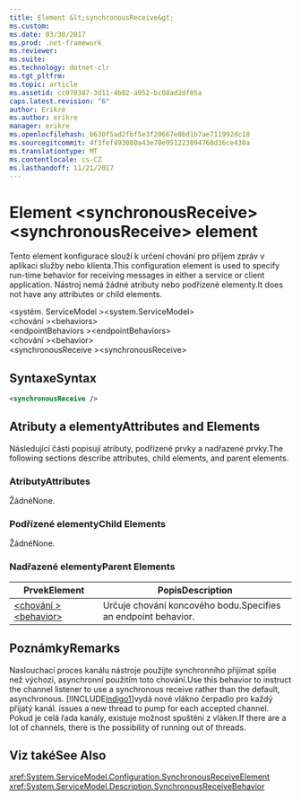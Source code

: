 ```yaml
---
title: Element &lt;synchronousReceive&gt;
ms.custom: 
ms.date: 03/30/2017
ms.prod: .net-framework
ms.reviewer: 
ms.suite: 
ms.technology: dotnet-clr
ms.tgt_pltfrm: 
ms.topic: article
ms.assetid: cc070387-3d11-4b02-a952-bc08ad2df05a
caps.latest.revision: "6"
author: Erikre
ms.author: erikre
manager: erikre
ms.openlocfilehash: b630f5ad2fbf5e3f20667e0bd1b7ae711992dc18
ms.sourcegitcommit: 4f3fef493080a43e70e951223894768d36ce430a
ms.translationtype: MT
ms.contentlocale: cs-CZ
ms.lasthandoff: 11/21/2017
---
```

# <a name="ltsynchronousreceivegt-element"></a><span data-ttu-id="29a69-102">Element &lt;synchronousReceive&gt;</span><span class="sxs-lookup"><span data-stu-id="29a69-102">&lt;synchronousReceive&gt; element</span></span>
<span data-ttu-id="29a69-103">Tento element konfigurace slouží k určení chování pro příjem zpráv v aplikaci služby nebo klienta.</span><span class="sxs-lookup"><span data-stu-id="29a69-103">This configuration element is used to specify run-time behavior for receiving messages in either a service or client application.</span></span> <span data-ttu-id="29a69-104">Nástroj nemá žádné atributy nebo podřízené elementy.</span><span class="sxs-lookup"><span data-stu-id="29a69-104">It does not have any attributes or child elements.</span></span>  
  
 <span data-ttu-id="29a69-105">\<systém. ServiceModel ></span><span class="sxs-lookup"><span data-stu-id="29a69-105">\<system.ServiceModel></span></span>  
<span data-ttu-id="29a69-106">\<chování ></span><span class="sxs-lookup"><span data-stu-id="29a69-106">\<behaviors></span></span>  
<span data-ttu-id="29a69-107">\<endpointBehaviors ></span><span class="sxs-lookup"><span data-stu-id="29a69-107">\<endpointBehaviors></span></span>  
<span data-ttu-id="29a69-108">\<chování ></span><span class="sxs-lookup"><span data-stu-id="29a69-108">\<behavior></span></span>  
<span data-ttu-id="29a69-109">\<synchronousReceive ></span><span class="sxs-lookup"><span data-stu-id="29a69-109">\<synchronousReceive></span></span>  
  
## <a name="syntax"></a><span data-ttu-id="29a69-110">Syntaxe</span><span class="sxs-lookup"><span data-stu-id="29a69-110">Syntax</span></span>  
  
```xml  
<synchronousReceive />  
```  
  
## <a name="attributes-and-elements"></a><span data-ttu-id="29a69-111">Atributy a elementy</span><span class="sxs-lookup"><span data-stu-id="29a69-111">Attributes and Elements</span></span>  
 <span data-ttu-id="29a69-112">Následující části popisují atributy, podřízené prvky a nadřazené prvky.</span><span class="sxs-lookup"><span data-stu-id="29a69-112">The following sections describe attributes, child elements, and parent elements.</span></span>  
  
### <a name="attributes"></a><span data-ttu-id="29a69-113">Atributy</span><span class="sxs-lookup"><span data-stu-id="29a69-113">Attributes</span></span>  
 <span data-ttu-id="29a69-114">Žádné</span><span class="sxs-lookup"><span data-stu-id="29a69-114">None.</span></span>  
  
### <a name="child-elements"></a><span data-ttu-id="29a69-115">Podřízené elementy</span><span class="sxs-lookup"><span data-stu-id="29a69-115">Child Elements</span></span>  
 <span data-ttu-id="29a69-116">Žádné</span><span class="sxs-lookup"><span data-stu-id="29a69-116">None.</span></span>  
  
### <a name="parent-elements"></a><span data-ttu-id="29a69-117">Nadřazené elementy</span><span class="sxs-lookup"><span data-stu-id="29a69-117">Parent Elements</span></span>  
  
|<span data-ttu-id="29a69-118">Prvek</span><span class="sxs-lookup"><span data-stu-id="29a69-118">Element</span></span>|<span data-ttu-id="29a69-119">Popis</span><span class="sxs-lookup"><span data-stu-id="29a69-119">Description</span></span>|  
|-------------|-----------------|  
|[<span data-ttu-id="29a69-120">\<chování ></span><span class="sxs-lookup"><span data-stu-id="29a69-120">\<behavior></span></span>](../../../../../docs/framework/configure-apps/file-schema/wcf/behavior-of-endpointbehaviors.md)|<span data-ttu-id="29a69-121">Určuje chování koncového bodu.</span><span class="sxs-lookup"><span data-stu-id="29a69-121">Specifies an endpoint behavior.</span></span>|  
  
## <a name="remarks"></a><span data-ttu-id="29a69-122">Poznámky</span><span class="sxs-lookup"><span data-stu-id="29a69-122">Remarks</span></span>  
 <span data-ttu-id="29a69-123">Naslouchací proces kanálu nástroje použijte synchronního přijímat spíše než výchozí, asynchronní použitím toto chování.</span><span class="sxs-lookup"><span data-stu-id="29a69-123">Use this behavior to instruct the channel listener to use a synchronous receive rather than the default, asynchronous.</span></span> [!INCLUDE[indigo1](../../../../../includes/indigo1-md.md)]<span data-ttu-id="29a69-124">vydá nové vlákno čerpadlo pro každý přijatý kanál.</span><span class="sxs-lookup"><span data-stu-id="29a69-124"> issues a new thread to pump for each accepted channel.</span></span> <span data-ttu-id="29a69-125">Pokud je celá řada kanály, existuje možnost spuštění z vláken.</span><span class="sxs-lookup"><span data-stu-id="29a69-125">If there are a lot of channels, there is the possibility of running out of threads.</span></span>  
  
## <a name="see-also"></a><span data-ttu-id="29a69-126">Viz také</span><span class="sxs-lookup"><span data-stu-id="29a69-126">See Also</span></span>  
 <xref:System.ServiceModel.Configuration.SynchronousReceiveElement>  
 <xref:System.ServiceModel.Description.SynchronousReceiveBehavior>
